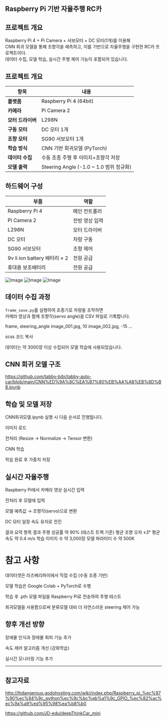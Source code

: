 ## Raspberry Pi 기반 자율주행 RC카 ##




## 프로젝트 개요 ## 

Raspberry Pi 4 + Pi Camera + 서보모터 + DC 모터(1개)를 이용해  
CNN 회귀 모델을 통해 조향각을 예측하고, 이를 기반으로 자율주행을 구현한 RC카 프로젝트이다.  
데이터 수집, 모델 학습, 실시간 주행 제어 기능이 포함되어 있습니다.




## 프로젝트 개요

| 항목 | 내용 |
|------|------|
| **플랫폼** | Raspberry Pi 4 (64bit) |
| **카메라** | Pi Camera 2 |
| **모터 드라이버** | L298N |
| **구동 모터** | DC 모터 1개 |
| **조향 모터** | SG90 서보모터 1개 |
| **학습 방식** | CNN 기반 회귀모델 (PyTorch) |
| **데이터 수집** | 수동 조종 주행 후 이미지+조향각 저장 |
| **모델 출력** | Steering Angle (-1.0 ~ 1.0 범위 정규화) |




## 하드웨어 구성

| 부품 | 역할 |
|------|------|
| Raspberry Pi 4 | 메인 컨트롤러 |
| Pi Camera 2 | 전방 영상 입력 |
| L298N | 모터 드라이버 |
| DC 모터 | 차량 구동 |
| SG90 서보모터 | 조향 제어 |
| 9v li ion battery 배터리 × 2 | 전원 공급 |
| 휴대용 보조배터리 | 전원 공급 |

![Image](https://github.com/user-attachments/assets/fcb2a593-a4c5-47a7-858f-cb33cb5ece63)
![Image](https://github.com/user-attachments/assets/2389b943-367e-4547-b5c7-17945c0cd248)
![Image](https://github.com/user-attachments/assets/dd00ad1c-0ec1-4d4b-8b88-abcdca8bf464)



## 데이터 수집 과정

`frame_save.py`를 실행하여 조종기로 차량을 조작하면  
카메라 영상과 함께 조향각(servo angle)을 CSV 파일로 기록합니다.

frame, steering_angle
image_001.jpg, 10
image_002.jpg, -15
...

scss
코드 복사

데이터는 약 3000장 이상 수집되어 모델 학습에 사용되었습니다.




## CNN 회귀 모델 구조 ##

https://github.com/tabby-bibi/tabby-auto-car/blob/main/CNN%ED%9A%8C%EA%B7%80%EB%AA%A8%EB%8D%B8.ipynb



## 학습 및 모델 저장 ##

CNN회귀모델.ipynb 실행 시 다음 순서로 진행됩니다.

이미지 로드

전처리 (Resize → Normalize → Tensor 변환)

CNN 학습 

학습 완료 후 가중치 저장


## 실시간 자율주행 ##

Raspberry Pi에서 카메라 영상 실시간 입력

전처리 후 모델에 입력

모델 예측값 → 조향각(servo)으로 변환

DC 모터 일정 속도 유지로 전진

결과 요약
항목	결과
주행 성공률	약 90% (테스트 트랙 기준)
평균 조향 오차	±3°
평균 속도	약 0.4 m/s
학습 이미지 수	약 3,000장
모델 파라미터 수	약 500K

# 참고 사항
데이터셋은 라즈베리파이에서 직접 수집 (수동 조종 기반)

모델 학습은 Google Colab + PyTorch로 수행

학습 후 .pth 모델 파일을 Raspberry Pi로 전송하여 주행 테스트

회귀모델을 사용함으로써 분류모델 대비 더 자연스러운 steering 제어 가능

## 향후 개선 방향 ##

장애물 인식과 장애물 회피 기능 추가

속도 제어 알고리즘 개선 (강화학습)

실시간 모니터링 기능 추가

-------------------------------------










## 참고자료

http://lhdangerous.godohosting.com/wiki/index.php/Raspberry_pi_%ec%97%90%ec%84%9c_python%ec%9c%bc%eb%a1%9c_GPIO_%ec%82%ac%ec%9a%a9%ed%95%98%ea%b8%b0

https://github.com/JD-edu/deepThinkCar_mini






